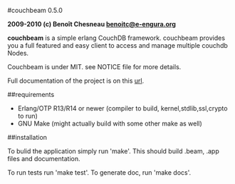 #couchbeam 0.5.0 

**2009-2010 (c) Benoît Chesneau <benoitc@e-engura.org>**

**couchbeam** is a simple erlang CouchDB framework. couchbeam provides you a full featured and easy client to access and manage multiple couchdb Nodes.

Couchbeam is under MIT. see NOTICE file for more details.

Full documentation of the project is on this [url](http://benoitc.github.com/couchbeam).



##requirements

* Erlang/OTP R13/R14 or newer (compiler to build, kernel,stdlib,ssl,crypto to run)
* GNU Make (might actually build with some other make as well)

##installation

To bulid the application simply run 'make'. This should build .beam, .app
files and documentation.

To run tests run 'make test'.
To generate doc, run 'make docs'.
